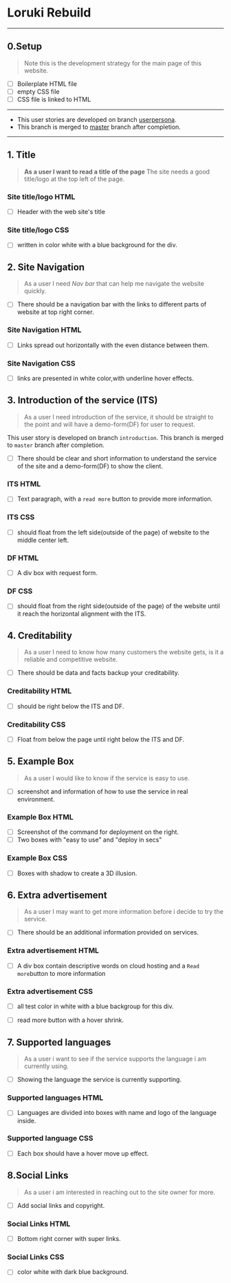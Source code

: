 # Loruki Rebuild

---

## 0.Setup

> Note this is the development strategy for the main page of this website.

- [ ] Boilerplate HTML file
- [ ] empty CSS file
- [ ] CSS file is linked to HTML

---

- This user stories are developed on branch
  [userpersona](https://github.com/HYF-Class21/agile-development-group4-loruki-rebuild/tree/userpersona).
- This branch is merged to
  [master](https://github.com/HYF-Class21/agile-development-group4-loruki-rebuild/tree/master)
  branch after completion.

---

## 1. Title

> **As a user I want to read a title of the page** The site needs a good
> title/logo at the top left of the page.

### Site title/logo HTML

- [ ] Header with the web site's title

### Site title/logo CSS

- [ ] written in color white with a blue background for the div.

## 2. Site Navigation

> As a user I need _Nav bar_ that can help me navigate the website quickly.

- [ ] There should be a navigation bar with the links to different parts of
      website at top right corner.

### Site Navigation HTML

- [ ] Links spread out horizontally with the even distance between them.

### Site Navigation CSS

- [ ] links are presented in white color,with underline hover effects.

## 3. Introduction of the service (ITS)

> As a user I need introduction of the service, it should be straight to the
> point and will have a demo-form(DF) for user to request.

This user story is developed on branch `introduction`. This branch is merged to
`master` branch after completion.

- [ ] There should be clear and short information to understand the service of
      the site and a demo-form(DF) to show the client.

### ITS HTML

- [ ] Text paragraph, with a `read more` button to provide more information.

### ITS CSS

- [ ] should float from the left side(outside of the page) of website to the
      middle center left.

### DF HTML

- [ ] A div box with request form.

### DF CSS

- [ ] should float from the right side(outside of the page) of the website until
      it reach the horizontal alignment with the ITS.

## 4. Creditability

> As a user I need to know how many customers the website gets, is it a reliable
> and competitive website.

- [ ] There should be data and facts backup your creditability.

### Creditability HTML

- [ ] should be right below the ITS and DF.

### Creditability CSS

- [ ] Float from below the page until right below the ITS and DF.

## 5. Example Box

> As a user I would like to know if the service is easy to use.

- [ ] screenshot and information of how to use the service in real environment.

### Example Box HTML

- [ ] Screenshot of the command for deployment on the right.
- [ ] Two boxes with "easy to use" and "deploy in secs"

### Example Box CSS

- [ ] Boxes with shadow to create a 3D illusion.

## 6. Extra advertisement

> As a user I may want to get more information before i decide to try the
> service.

- [ ] There should be an additional information provided on services.

### Extra advertisement HTML

- [ ] A div box contain descriptive words on cloud hosting and a
      `Read more`button to more information

### Extra advertisement CSS

- [ ] all test color in white with a blue backgroup for this div.

- [ ] read more button with a hover shrink.

## 7. Supported languages

> As a user i want to see if the service supports the language i am currently
> using.

- [ ] Showing the language the service is currently supporting.

### Supported languages HTML

- [ ] Languages are divided into boxes with name and logo of the language
      inside.

### Supported language CSS

- [ ] Each box should have a hover move up effect.

## 8.Social Links

> As a user i am interested in reaching out to the site owner for more.

- [ ] Add social links and copyright.

### Social Links HTML

- [ ] Bottom right corner with super links.

### Social Links CSS

- [ ] color white with dark blue background.
